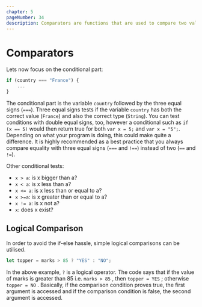```yaml
---
chapter: 5
pageNumber: 34
description: Comparators are functions that are used to compare two values and determine their relationship. Here. the returned value indicates whether the values are equal, greater than, less than, or some other relationship based on a specific comparison criterion.  
---
```

# Comparators

Lets now focus on the conditional part:

```javascript
if (country === "France") {
    ...
}
```

The conditional part is the variable `country` followed by the three equal signs (`===`). Three equal signs tests if the variable `country` has both the correct value (`France`) and also the correct type (`String`). You can test conditions with double equal signs, too, however a conditional such as `if (x == 5)` would then return true for both `var x = 5;` and `var x = "5";`. Depending on what your program is doing, this could make quite a difference. It is highly recommended as a best practice that you always compare equality with three equal signs (`===` and `!==`) instead of two (`==` and `!=`).

Other conditional tests:

* `x > a`: is x bigger than a?
* `x < a`: is x less than a?
* `x <= a`: is x less than or equal to a?
* `x >=a`: is x greater than or equal to a?
* `x != a`: is x not a?
* `x`: does x exist?

## Logical Comparison

In order to avoid the if-else hassle, simple logical comparisons can be utilised.

```javascript
let topper = marks > 85 ? "YES" : "NO";
```

In the above example, `?` is a logical operator. The code says that if the value of marks is greater than 85 i.e. `marks > 85` , then `topper = YES` ; otherwise `topper = NO` . Basically, if the comparison condition proves true, the first argument is accessed and if the comparison condition is false, the second argument is accessed.
